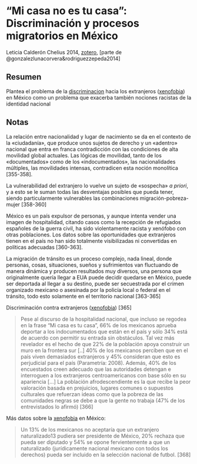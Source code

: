 # “Mi casa no es tu casa”: Discriminación y procesos migratorios en México

Leticia Calderón Chelius 2014, [zotero](zotero://select/items/@calderonchelius2014), [parte de @gonzalezlunacorvera&rodriguezzepeda2014]

## Resumen

Plantea el problema de la [discriminacion](discriminacion.md) hacia los extranjeros ([xenofobia](xenofobia.md)) en México como un problema que exacerba también nociones racistas de la identidad nacional

## Notas

La relación entre nacionalidad y lugar de nacimiento se da en el contexto de la «ciudadanía», que produce unos sujetos de derecho y un «adentro» nacional que entra en franca contradicción con las condiciones de alta movilidad global actuales. Las lógicas de movilidad, tanto de los «documentados» como de los «indocumentados», las nacionalidades múltiples, las movilidades intensas, contradicen esta noción monolítica [355-358].

La vulnerabilidad del extranjero lo vuelve un sujeto de «sospecha» *a priori*, y a esto se le suman todas las desventajas posibles que pueda tener, siendo particularmente vulnerables las combinaciones migración-pobreza-mujer [358-360]

México es un país expulsor de personas, y aunque intenta vender una imagen de hospitalidad, citando casos como la recepción de refugiados españoles de la guerra civil, ha sido violentamente racista y xenófobo con otras poblaciones. Los datos sobre las oportunidades que extranjeros tienen en el país no han sido totalmente visibilizadas ni convertidas en políticas adecuadas [360-363].

La migración de tránsito es un proceso complejo, nada lineal, donde personas, cosas, situaciones, sueños y sufrimientos van fluctuando de manera dinámica y producen resultados muy diversos, una persona que originalmente quería llegar a EUA puede decidir quedarse en México, puede ser deportada al llegar a su destino, puede ser secuestrada por el crimen organizado mexicano o asesinada por la policía local o federal en el tránsito, todo esto solamente en el territorio nacional [363-365]

Discriminación contra extranjeros ([xenofobia](xenofobia.md)) [365]

 >
 > Pese al discurso de la hospitalidad nacional, que incluso se regodea en la frase “Mi casa es tu casa”, 66% de los mexicanos aprueba deportar a los indocumentados que están en el país y sólo 34% está de acuerdo con permitir su entrada sin obstáculos. Tal vez más revelador es el hecho de que 22% de la población apoya construir un muro en la frontera sur [..] 40% de los mexicanos perciben que en el país viven demasiados extranjeros y 45% consideran que esto es perjudicial para el país (Parametría: 2008). Además, 40% de los encuestados creen adecuado que las autoridades detengan e interroguen a los extranjeros centroamericanos con base sólo en su apariencia [...] La población afrodescendiente es la que recibe la peor valoración basada en prejuicios, lugares comunes o supuestos culturales que refuerzan ideas como que la pobreza de las comunidades negras se debe a que la gente no trabaja (47% de los entrevistados lo afirmó) [366]

Más datos sobre la [xenofobia](xenofobia.md) en México:

 >
 > Un 13% de los mexicanos no aceptaría que un extranjero naturalizado13 pudiera ser presidente de México, 20% rechaza que pueda ser diputado y 54% se opone fervientemente a que un naturalizado (jurídicamente nacional mexicano con todos los derechos) pueda ser incluido en la selección nacional de futbol. [368]
